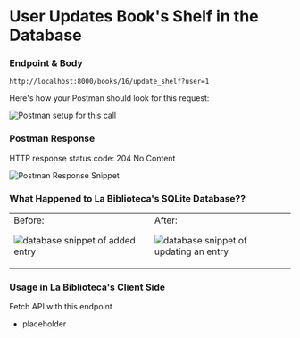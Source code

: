 # User Updates Book's Shelf in the Database

### Endpoint & Body

```
http://localhost:8000/books/16/update_shelf?user=1
```

Here's how your Postman should look for this request:

![Postman setup for this call](https://user-images.githubusercontent.com/98675776/225177763-b10d6303-2c2f-4cdf-9349-632c7608a451.png)


### Postman Response

HTTP response status code: 204 No Content

![Postman Response Snippet](https://user-images.githubusercontent.com/98675776/225177810-66f3bf2e-f2a6-4d75-97eb-aa8ce2c9b96e.png)

### What Happened to La Biblioteca's SQLite Database??

<table><tr?></tr><td valign="top" width=50%>
Before:

![database snippet of added entry](https://user-images.githubusercontent.com/98675776/225176953-f94c5366-6b43-4050-9ab6-628efea28195.png)
</td><td valign="top" width=50%>
After:

![database snippet of updating an entry](https://user-images.githubusercontent.com/98675776/225177998-c026fb6c-cbea-4876-b653-44992e765bb7.png)
</td></tr></table>

### Usage in La Biblioteca's Client Side
Fetch API with this endpoint
- placeholder
